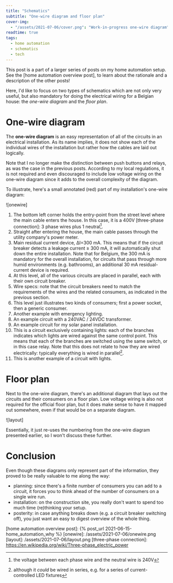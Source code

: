 ```yaml
---
title: "Schematics"
subtitle: "One-wire diagram and floor plan"
cover-img:
  - "/assets/2021-07-06/cover.png": "Work-in-progress one-wire diagram"
readtime: true
tags:
  - home automation
  - schematics
  - tech
---
```


This post is a part of a larger series of posts on my home automation setup.
See the [home automation overview post], to learn about the rationale and a description of the other posts!

Here, I'd like to focus on two types of schematics which are not only very useful, but also mandatory for doing the electrical wiring for a Belgian house: the _one-wire diagram_ and the _floor plan_.

# One-wire diagram

The **one-wire diagram** is an easy representation of all of the circuits in an electrical installation.
As its name implies, it does not show each of the individual wires of the installation but rather how the cables are laid out logically.

Note that I no longer make the distinction between push buttons and relays, as was the case in the previous posts.
According to my local regulations, it is not required and even discouraged to include low voltage wiring on the one-wire diagram since it adds to the overall complexity of the diagram.

To illustrate, here's a small annotated (red) part of my installation's one-wire diagram:

![onewire]

1. The bottom left corner holds the entry-point from the street level where the main cable enters the house. In this case, it is a 400V [three-phase connection]: 3 phase wires plus 1 neutral[^1].
1. Straight after entering the house, the main cable passes through the utility company's power meter.
1. Main residual current device, ΔI=300 mA. This means that if the circuit breaker detects a leakage current ≥ 300 mA, it will automatically shut down the entire installation. Note that for Belgium, the 300 mA is mandatory for the overall installation, for circuits that pass through more humid environments (e.g. bathrooms), an additional 30 mA residual-current device is required.
1. At this level, all of the various circuits are placed in parallel, each with their own circuit breaker.
1. Wire specs: note that the circuit breakers need to match the requirements of the wires and the related consumers, as indicated in the previous section.
1. This level just illustrates two kinds of consumers; first a power socket, then a generic consumer.
1. Another example with emergency lighting.
1. An example circuit with a 240VAC / 24VDC transformer.
1. An example circuit for my solar panel installation.
1. This is a circuit exclusively containing lights: each of the branches indicates which lights are wired against the same control point. This means that each of the branches are switched using the same switch, or in this case relay. Note that this does not relate to how they are wired electrically: typically everything is wired in parallel[^2].
1. This is another example of a circuit with lights.

# Floor plan

Next to the one-wire diagram, there's an additional diagram that lays out the circuits and their consumers on a floor plan.
Low voltage wiring is also not required for the official floor plan, but it does make sense to have it mapped out somewhere, even if that would be on a separate diagram.

![layout]

Essentially, it just re-uses the numbering from the one-wire diagram presented earlier, so I won't discuss these further.

# Conclusion

Even though these diagrams only represent part of the information, they proved to be really valuable to me along the way:

- planning: since there's a finite number of consumers you can add to a circuit, it forces you to think ahead of the number of consumers on a single wire run.
- installation: on the construction site, you really don't want to spend too much time (re)thinking your setup.
- posterity: in case anything breaks down (e.g. a circuit breaker switching off), you just want an easy to digest overview of the whole thing.

[^1]: the voltage between each phase wire and the neutral wire is 240V
[^2]: although it _could_ be wired in series, e.g. for a series of current-controlled LED fixtures

[home automation overview post]: {% post_url 2021-06-15-home_automation_why %}
[onewire]: /assets/2021-07-06/onewire.png
[layout]: /assets/2021-07-06/layout.png
[three-phase connection]: https://en.wikipedia.org/wiki/Three-phase_electric_power
